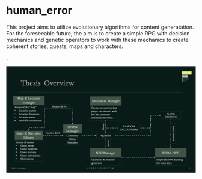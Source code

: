 # human_error

This project aims to utilize evolutionary algorithms for content generatation. For the foreseeable future, the aim is to create a simple RPG with decision mechanics and genetic operators to work with these mechanics to create coherent stories, quests, maps and characters.

.

![alt text](https://github.com/cetiners/human_error/blob/main/tools/overview_vol1.png)
